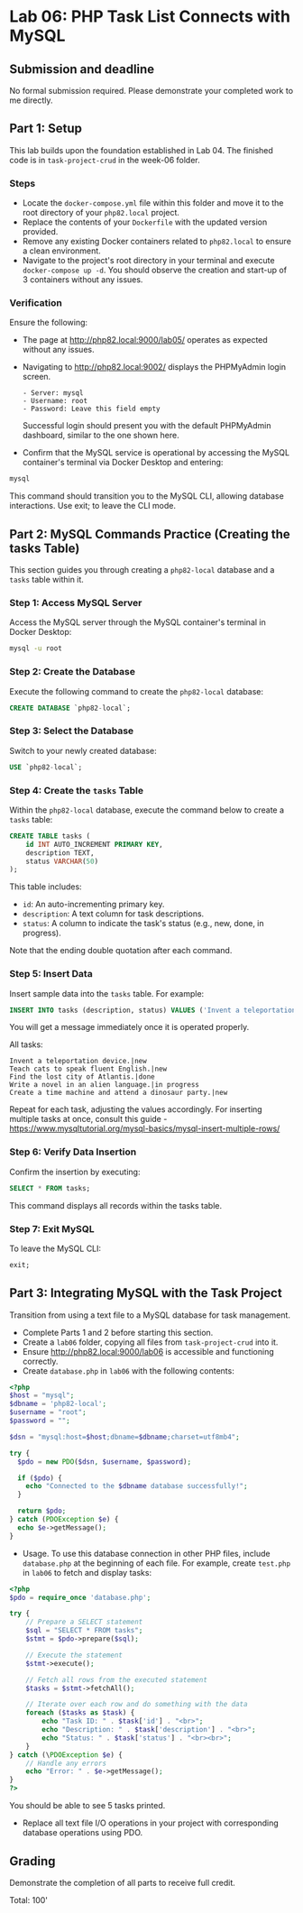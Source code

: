 # Lab 06: PHP Task List Connects with MySQL

## Submission and deadline

No formal submission required. Please demonstrate your completed work to me directly.

## Part 1: Setup

This lab builds upon the foundation established in Lab 04. The finished code is in `task-project-crud` in the week-06 folder.

### Steps

- Locate the `docker-compose.yml` file within this folder and move it to the root directory of your `php82.local` project.
- Replace the contents of your `Dockerfile` with the updated version provided.
- Remove any existing Docker containers related to `php82.local` to ensure a clean environment.
- Navigate to the project's root directory in your terminal and execute `docker-compose up -d`. You should observe the creation and start-up of 3 containers without any issues.

### Verification

Ensure the following:

- The page at http://php82.local:9000/lab05/ operates as expected without any issues.

- Navigating to http://php82.local:9002/ displays the PHPMyAdmin login screen.

      - Server: mysql
      - Username: root
      - Password: Leave this field empty

  Successful login should present you with the default PHPMyAdmin dashboard, similar to the one shown here.

- Confirm that the MySQL service is operational by accessing the MySQL container's terminal via Docker Desktop and entering:

```bash
mysql
```

This command should transition you to the MySQL CLI, allowing database interactions. Use exit; to leave the CLI mode.

## Part 2: MySQL Commands Practice (Creating the tasks Table)

This section guides you through creating a `php82-local` database and a `tasks` table within it.

### Step 1: Access MySQL Server

Access the MySQL server through the MySQL container's terminal in Docker Desktop:

```bash
mysql -u root
```

### Step 2: Create the Database

Execute the following command to create the `php82-local` database:

```sql
CREATE DATABASE `php82-local`;
```

### Step 3: Select the Database

Switch to your newly created database:

```sql
USE `php82-local`;
```

### Step 4: Create the `tasks` Table

Within the `php82-local` database, execute the command below to create a `tasks` table:

```sql
CREATE TABLE tasks (
    id INT AUTO_INCREMENT PRIMARY KEY,
    description TEXT,
    status VARCHAR(50)
);
```

This table includes:

- `id`: An auto-incrementing primary key.
- `description`: A text column for task descriptions.
- `status`: A column to indicate the task's status (e.g., new, done, in progress).

Note that the ending double quotation after each command.

### Step 5: Insert Data

Insert sample data into the `tasks` table. For example:

```sql
INSERT INTO tasks (description, status) VALUES ('Invent a teleportation device.', 'new');
```

You will get a message immediately once it is operated properly.

All tasks:

```
Invent a teleportation device.|new
Teach cats to speak fluent English.|new
Find the lost city of Atlantis.|done
Write a novel in an alien language.|in progress
Create a time machine and attend a dinosaur party.|new
```

Repeat for each task, adjusting the values accordingly. For inserting multiple tasks at once, consult this guide - https://www.mysqltutorial.org/mysql-basics/mysql-insert-multiple-rows/

### Step 6: Verify Data Insertion

Confirm the insertion by executing:

```sql
SELECT * FROM tasks;
```

This command displays all records within the tasks table.

### Step 7: Exit MySQL

To leave the MySQL CLI:

```sql
exit;
```

## Part 3: Integrating MySQL with the Task Project

Transition from using a text file to a MySQL database for task management.

- Complete Parts 1 and 2 before starting this section.
- Create a `lab06` folder, copying all files from `task-project-crud` into it.
- Ensure http://php82.local:9000/lab06 is accessible and functioning correctly.
- Create `database.php` in `lab06` with the following contents:

```php
<?php
$host = "mysql";
$dbname = 'php82-local';
$username = "root";
$password = "";

$dsn = "mysql:host=$host;dbname=$dbname;charset=utf8mb4";

try {
  $pdo = new PDO($dsn, $username, $password);

  if ($pdo) {
    echo "Connected to the $dbname database successfully!";
  }

  return $pdo;
} catch (PDOException $e) {
  echo $e->getMessage();
}
```

- Usage.
  To use this database connection in other PHP files, include `database.php` at the beginning of each file. For example, create `test.php` in `lab06` to fetch and display tasks:

```php
<?php
$pdo = require_once 'database.php';

try {
    // Prepare a SELECT statement
    $sql = "SELECT * FROM tasks";
    $stmt = $pdo->prepare($sql);

    // Execute the statement
    $stmt->execute();

    // Fetch all rows from the executed statement
    $tasks = $stmt->fetchAll();

    // Iterate over each row and do something with the data
    foreach ($tasks as $task) {
        echo "Task ID: " . $task['id'] . "<br>";
        echo "Description: " . $task['description'] . "<br>";
        echo "Status: " . $task['status'] . "<br><br>";
    }
} catch (\PDOException $e) {
    // Handle any errors
    echo "Error: " . $e->getMessage();
}
?>
```

You should be able to see 5 tasks printed.

- Replace all text file I/O operations in your project with corresponding database operations using PDO.

## Grading

Demonstrate the completion of all parts to receive full credit.

Total: 100'
